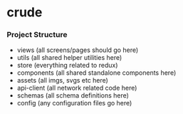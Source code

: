 # crude


### Project Structure

- views (all screens/pages should go here)
- utils (all shared helper utilities here)
- store (everything related to redux)
- components (all shared standalone components here)
- assets (all imgs, svgs etc here)
- api-client (all network related code here)
- schemas (all schema definitions here)
- config (any configuration files go here)